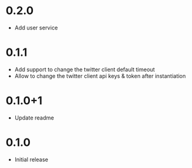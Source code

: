 # 0.2.0

- Add user service

# 0.1.1

- Add support to change the twitter client default timeout
- Allow to change the twitter client api keys & token after instantiation

# 0.1.0+1

- Update readme

# 0.1.0

- Initial release
